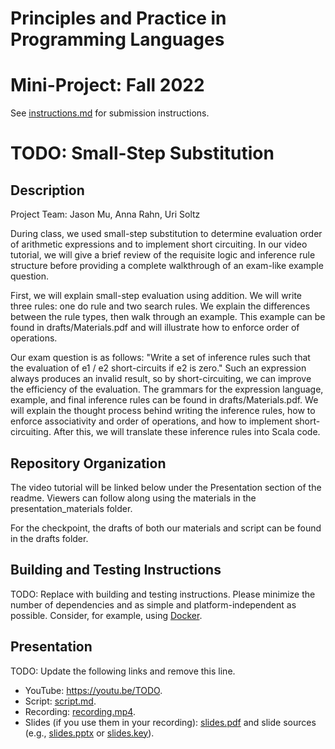 # Principles and Practice in Programming Languages
# Mini-Project: Fall 2022

See [instructions.md](instructions.md) for submission instructions.

# TODO: Small-Step Substitution

## Description

Project Team: Jason Mu, Anna Rahn, Uri Soltz

During class, we used small-step substitution to determine evaluation order of arithmetic expressions and to implement short circuiting. In our video tutorial, we will give a brief review of the requisite logic and inference rule structure before providing a complete walkthrough of an exam-like example question.

First, we will explain small-step evaluation using addition. We will write three rules: one do rule and two search rules. We explain the differences between the rule types, then walk through an example. This example can be found in drafts/Materials.pdf and will illustrate how to enforce order of operations.

Our exam question is as follows: "Write a set of inference rules such that the evaluation of e1 / e2 short-circuits if e2 is zero." Such an expression always produces an invalid result, so by short-circuiting, we can improve the efficiency of the evaluation. The grammars for the expression language, example, and final inference rules can be found in drafts/Materials.pdf. We will explain the thought process behind writing the inference rules, how to enforce associativity and order of operations, and how to implement short-circuiting. After this, we will translate these inference rules into Scala code.

## Repository Organization

The video tutorial will be linked below under the Presentation section of the readme. Viewers can follow along using the materials in the presentation_materials folder.

For the checkpoint, the drafts of both our materials and script can be found in the drafts folder.

## Building and Testing Instructions

TODO: Replace with building and testing instructions. Please minimize the number of dependencies and as simple and platform-independent as possible. Consider, for example, using [Docker](https://www.docker.com/).

## Presentation

TODO: Update the following links and remove this line.

- YouTube: https://youtu.be/TODO.
- Script: [script.md](script.md).
- Recording: [recording.mp4](recording.mp4).
- Slides (if you use them in your recording): [slides.pdf](slides.pdf) and slide sources (e.g., [slides.pptx](slides.pptx) or [slides.key](slides.key)).
